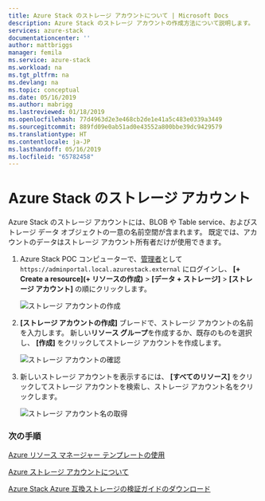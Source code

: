 ```yaml
---
title: Azure Stack のストレージ アカウントについて | Microsoft Docs
description: Azure Stack のストレージ アカウントの作成方法について説明します。
services: azure-stack
documentationcenter: ''
author: mattbriggs
manager: femila
ms.service: azure-stack
ms.workload: na
ms.tgt_pltfrm: na
ms.devlang: na
ms.topic: conceptual
ms.date: 05/16/2019
ms.author: mabrigg
ms.lastreviewed: 01/18/2019
ms.openlocfilehash: 77d4963d2e3e468cb2de1e41a5c483e0339a3449
ms.sourcegitcommit: 889fd09e0ab51ad0e43552a800bbe39dc9429579
ms.translationtype: HT
ms.contentlocale: ja-JP
ms.lasthandoff: 05/16/2019
ms.locfileid: "65782458"
---
```

# <a name="storage-accounts-in-azure-stack"></a>Azure Stack のストレージ アカウント

Azure Stack のストレージ アカウントには、BLOB や Table service、およびストレージ データ オブジェクトの一意の名前空間が含まれます。 既定では、アカウントのデータはストレージ アカウント所有者だけが使用できます。

1. Azure Stack POC コンピューターで、[管理者](../asdk/asdk-connect.md)として `https://adminportal.local.azurestack.external` にログインし、 **[+ Create a resource]\(+ リソースの作成\)**  >  **[データ + ストレージ]**  >  **[ストレージ アカウント]** の順にクリックします。

   ![ストレージ アカウントの作成](media/azure-stack-provision-storage-account/image01.png)
2. **[ストレージ アカウントの作成]** ブレードで、ストレージ アカウントの名前を入力します。 新しい**リソース グループ**を作成するか、既存のものを選択し、 **[作成]** をクリックしてストレージ アカウントを作成します。

   ![ストレージ アカウントの確認](media/azure-stack-provision-storage-account/image02.png)
3. 新しいストレージ アカウントを表示するには、 **[すべてのリソース]** をクリックしてストレージ アカウントを検索し、ストレージ アカウント名をクリックします。

    ![ストレージ アカウント名の取得](media/azure-stack-provision-storage-account/image03.png)

### <a name="next-steps"></a>次の手順
[Azure リソース マネージャー テンプレートの使用](../user/azure-stack-arm-templates.md)

[Azure ストレージ アカウントについて](/azure/storage/common/storage-create-storage-account)

[Azure Stack Azure 互換ストレージの検証ガイドのダウンロード](https://aka.ms/azurestacktp1doc)
